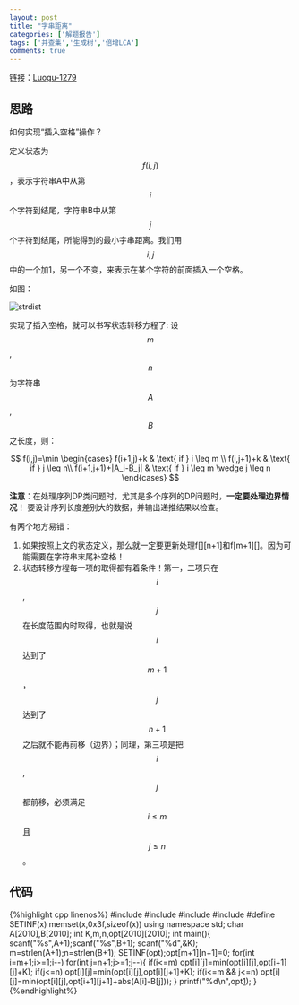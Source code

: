 ```yaml
---
layout: post
title: "字串距离"
categories: ['解题报告']
tags: ['并查集','生成树','倍增LCA']
comments: true
---
```


链接：[Luogu-1279][1]

## 思路
如何实现“插入空格”操作？

定义状态为$$f(i,j)$$，表示字符串A中从第$$i$$个字符到结尾，字符串B中从第$$j$$个字符到结尾，所能得到的最小字串距离。我们用$$i,j$$中的一个加1，另一个不变，来表示在某个字符的前面插入一个空格。
<!--more-->
如图：

![strdist](https://panda2134.github.io/img/strdist.png)

实现了插入空格，就可以书写状态转移方程了:
设$$m$$,$$n$$为字符串$$A$$,$$B$$之长度，则：

$$
f(i,j)=\min \begin{cases}
f(i+1,j)+k  & \text{ if } i \leq m \\ 
f(i,j+1)+k  & \text{ if } j \leq n\\ 
f(i+1,j+1)+|A_i-B_j|  & \text{ if } i \leq m \wedge j \leq n
\end{cases}
$$

**注意**：在处理序列DP类问题时，尤其是多个序列的DP问题时，**一定要处理边界情况**！
要设计序列长度差别大的数据，并输出递推结果以检查。

有两个地方易错：
1. 如果按照上文的状态定义，那么就一定要更新处理f[][n+1]和f[m+1][]。因为可能需要在字符串末尾补空格！
2. 状态转移方程每一项的取得都有着条件！第一，二项只在$$i$$,$$j$$在长度范围内时取得，也就是说$$i$$达到了$$m+1$$，$$j$$达到了$$n+1$$之后就不能再前移（边界）；同理，第三项是把$$i$$,$$j$$都前移，必须满足$$i \leq m$$且$$j \leq n$$。

## 代码

{%highlight cpp linenos%}
#include <cstdio>
#include <cstdlib>
#include <cstring>
#include <algorithm>
#define SETINF(x) memset(x,0x3f,sizeof(x))
using namespace std;
char A[2010],B[2010];
int K,m,n,opt[2010][2010];
int main(){
    scanf("%s",A+1);scanf("%s",B+1);
    scanf("%d",&K);
    m=strlen(A+1);n=strlen(B+1);
    SETINF(opt);opt[m+1][n+1]=0;
    for(int i=m+1;i>=1;i--)
        for(int j=n+1;j>=1;j--){
            if(i<=m) opt[i][j]=min(opt[i][j],opt[i+1][j]+K);
            if(j<=n) opt[i][j]=min(opt[i][j],opt[i][j+1]+K);
            if(i<=m && j<=n) opt[i][j]=min(opt[i][j],opt[i+1][j+1]+abs(A[i]-B[j]));
        }
    printf("%d\n",opt[1][1]);
}
{%endhighlight%}

 [1]:https://www.luogu.org/problem/show?pid=1279